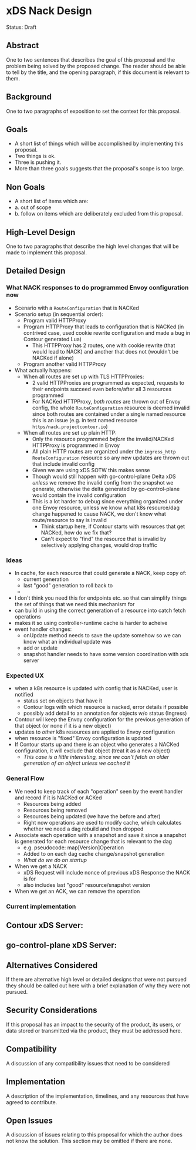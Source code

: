 # xDS Nack Design

Status: Draft

## Abstract
One to two sentences that describes the goal of this proposal and the problem being solved by the proposed change.
The reader should be able to tell by the title, and the opening paragraph, if this document is relevant to them.

## Background
One to two paragraphs of exposition to set the context for this proposal.

## Goals
- A short list of things which will be accomplished by implementing this proposal.
- Two things is ok.
- Three is pushing it.
- More than three goals suggests that the proposal's scope is too large.

## Non Goals
- A short list of items which are:
- a. out of scope
- b. follow on items which are deliberately excluded from this proposal.

## High-Level Design
One to two paragraphs that describe the high level changes that will be made to implement this proposal.

## Detailed Design

### What NACK responses to do programmed Envoy configuration now
- Scenario with a `RouteConfiguration` that is NACKed
- Scenario setup (in sequential order):
  - Program valid HTTPProxy
  - Program HTTPProxy that leads to configuration that is NACKed (in contrived case, used cookie rewrite configuration and made a bug in Contour generated Lua)
    - This HTTPProxy has 2 routes, one with cookie rewrite (that would lead to NACK) and another that does not (wouldn't be NACKed if alone)
  - Program another valid HTTPProxy
- What actually happens:
  - When all routes are set up with TLS HTTPProxies:
    - 2 valid HTTPProxies are programmed as expected, requests to their endpoints succeed even before/after all 3 resources programmed
    - For NACKed HTTPProxy, *both routes* are thrown out of Envoy config, the whole `RouteConfiguration` resource is deemed invalid since both routes are contained under a single named resource this is an issue (e.g. in test named resource `https/nack.projectcontour.io`)
  - When all routes are set up plain HTTP:
    - Only the resource programmed *before* the invalid/NACKed HTTPProxy is programmed in Envoy
    - All plain HTTP routes are organized under the `ingress_http` `RouteConfiguration` resource so any new updates are thrown out that include invalid config
    - Given we are using xDS SOTW this makes sense
    - Though would still happen with go-control-plane Delta xDS *unless* we remove the invalid config from the snapshot we generate, otherwise the delta generated by go-control-plane would contain the invalid configuration
    - This is a lot harder to debug since everything organized under one Envoy resource, unless we know what k8s resource/dag change happened to cause NACK, we don't know what route/resource to say is invalid
      - Think startup here, if Contour starts with resources that get NACKed, how do we fix that?
      - Can't expect to "find" the resource that is invalid by selectively applying changes, would drop traffic

### Ideas
- In cache, for each resource that could generate a NACK, keep copy of:
  - current generation
  - last "good" generation to roll back to
  - 
- I don't think you need this for endpoints etc. so that can simplify things the set of things that we need this mechanism for
- can build in using the correct generation of a resource into catch fetch operations
- makes it so using controller-runtime cache is harder to acheive
- event handler changes:
  - onUpdate method needs to save the update somehow so we can know what an individual update was
  - add or update
  - snapshot handler needs to have some version coordination with xds server

### Expected UX
- when a k8s resource is updated with config that is NACKed, user is notified
  - status set on objects that have it
  - Contour logs with which resource is nacked, error details if possible
  - possibly add detail to an annotation for objects w/o status (Ingress)
- Contour will keep the Envoy configuration for the previous generation of that object (or none if it is a new object)
- updates to *other* k8s resources are applied to Envoy configuration
- when resource is "fixed" Envoy configuration is updated
- If Contour starts up and there is an object who generates a NACKed configuration, it will exclude that object (treat it as a new object)
  - *This case is a little interesting, since we can't fetch an older generation of an object unless we cached it*

### General Flow
- We need to keep track of each "operation" seen by the event handler and record if it is NACKed or ACKed
  - Resources being added
  - Resources being removed
  - Resources being updated (we have the before and after)
  - Right now operations are used to modify cache, which calculates whether we need a dag rebuild and then dropped
- Associate each operation with a snapshot and save it since a snapshot is generated for each resource change that is relevant to the dag
  - e.g. pseudocode: map[Version]Operation
  - Added to on each dag cache change/snapshot generation
  - *What do we do on startup*
- When we get a NACK
  - xDS Request will include nonce of previous xDS Response the NACK is for
  - also includes last "good" resource/snapshot version
- When we get an ACK, we can remove the operation


### Current implementation

Contour xDS Server:
- 

go-control-plane xDS Server:
- 

## Alternatives Considered
If there are alternative high level or detailed designs that were not pursued they should be called out here with a brief explanation of why they were not pursued.

## Security Considerations
If this proposal has an impact to the security of the product, its users, or data stored or transmitted via the product, they must be addressed here.

## Compatibility
A discussion of any compatibility issues that need to be considered

## Implementation
A description of the implementation, timelines, and any resources that have agreed to contribute.

## Open Issues
A discussion of issues relating to this proposal for which the author does not know the solution. This section may be omitted if there are none.
